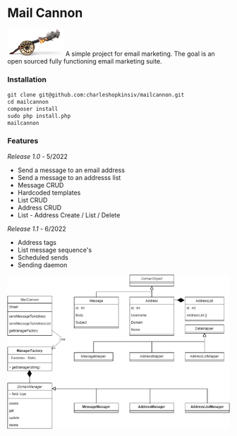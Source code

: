 # Mail Cannon
![UML Class Diagram](https://raw.githubusercontent.com/charleshopkinsiv/mailcannon/main/public/img/cannon.jpg)
A simple project for email marketing. The goal is an open sourced fully functioning email marketing suite.


### Installation

```
git clone git@github.com:charleshopkinsiv/mailcannon.git
cd mailcannon
composer install
sudo php install.php
mailcannon
```


### Features

*Release 1.0* - 5/2022
* Send a message to an email address
* Send a message to an addresss list
* Message CRUD
* Hardcoded templates
* List CRUD
* Address CRUD
* List - Address Create / List / Delete

*Release 1.1* - 6/2022
* Address tags
* List message sequence's
* Scheduled sends
* Sending daemon


![UML Class Diagram](https://raw.githubusercontent.com/charleshopkinsiv/mailcannon/main/public/img/uml.jpg)


